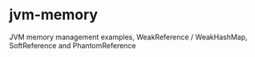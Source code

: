 # jvm-memory
JVM memory management examples, WeakReference / WeakHashMap, SoftReference and PhantomReference 
